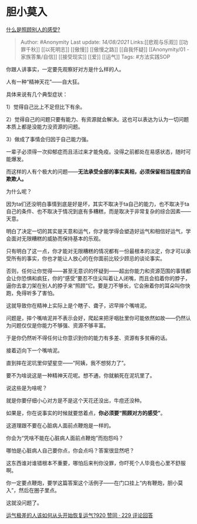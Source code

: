 # 胆小莫入
[什么是照顾别人的感受?](https://www.zhihu.com/question/479437708/answer/2058749014)

> Author: #Anonymity
> Last update: *14/08/2021*
> Links:[[悲观与乐观]] [[功罪千秋]] [[以死明志]] [[傲慢]] [[傲慢之路]] [[自我怀疑]] [[Anonymity/01 - 家族答集/自信]] [[接受现实]]  [[爱]] [[运气]]
> Tags: #方法实践SOP

你跟人讲事实，一定要先观察好对方是什么样的人。

人有一种“精神天花”——自大狂。

具体来说有几个典型症状：

1）觉得自己比上不足但比下有余。

2）觉得自己的问题只要有能力、有资源就会解决。这也可以表达为认为一切问题本质上都是没能力没资源的问题。

3）做成了事情会归因于自己能力强。

一辈子必须得一次抑郁症而且活过来才能免疫。没得之前都处在易感状态，随时可能爆发。

而这样的人有个极大的问题——**无法承受全部的事实真相，必须保留相当程度的自欺欺人。**

为什么呢？

因为ta们还没明白事情到底是好是坏，其实不取决于ta自己的能力，也不取决于ta自己的条件、也不取决于情况到底有多糟糕，而是取决于非常复杂的综合因素——天意。

明白了决定一切的其实是天意和运气，你才能学得会塑造好运气和相信好运气，学会面对无限糟糕的威胁而保持基本的乐观。

只有明白了这一点，你才能对无限糟糕的情况都有一份最根本的淡定，你才可以承受所有的事实，你也才能让人放心的在你面前比较少顾忌的谈论事实。

否则，任何让你觉得——甚至无意识的怀疑到——超出你能力和资源范围的事情都会让你恐惧和疯狂，你的“感受”要忍不住尖叫着让人闭嘴，而且会掐着你的脖子，逼你去拿刀架在别人的脖子来“照顾”它。要是刀不够长，它会揪着你的耳朵叫你快跑，免得听多了害怕。

这就导致你在精神上实际上是个瞎子、聋子，迟早摔个嘴啃泥。

问题是，摔个嘴啃泥并不表示会好，爬起来把牙咽肚里你可能依然如故——仍然认为问题仅仅是你能力不够强、资源不够丰富。

于是你仍然听不得任何让你意识到你的能力有多差、资源有多贫瘠的话。

接着迈向下一个嘴啃泥。

直到摔在泥坑里仰望星空——“阿姨，我不想努力了”。

要不为啥说这是一种精神天花呢。想不通，你就躺死在泥坑里了。

说这些是为啥呢？

就是你要仔细小心对方是不是这个天花还没出，牛痘还没种。

如果是，你在说事实的时候就要悠着点，**你必须要“照顾对方的感受”**。

这道理跟不要在心脏病人面前点鞭炮是一样的。

你会为“凭啥不能在心脏病人面前点鞭炮”而抱怨吗？

哪怕是心脏病人自己要你点，你会点吗？答案很显然吧？

这东西谁对谁错根本不重要，哪怕后来判你没罪，你吓死个人毕竟也心里不舒服啊。

你一定要点鞭炮，要学这篇答案这个活例子——在门口挂上“内有鞭炮，胆小莫入”，然后在圈子里点。

这就没问题了。

[运气极差的人该如何从头开始恢复运气?920 赞同 · 229 评论回答](https://www.zhihu.com/question/421719141/answer/1481010073)
